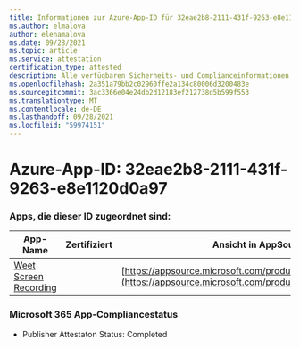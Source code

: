```yaml
---
title: Informationen zur Azure-App-ID für 32eae2b8-2111-431f-9263-e8e1120d0a97
ms.author: elmalova
author: elenamalova
ms.date: 09/28/2021
ms.topic: article
ms.service: attestation
certification_type: attested
description: Alle verfügbaren Sicherheits- und Complianceinformationen für 32eae2b8-2111-431f-9263-e8e1120d0a97.
ms.openlocfilehash: 2a351a79bb2c02960ffe2a134c80006d3200483e
ms.sourcegitcommit: 3ac3366e04e24db2d12183ef212738d5b599f553
ms.translationtype: MT
ms.contentlocale: de-DE
ms.lasthandoff: 09/28/2021
ms.locfileid: "59974151"
---
```

# <a name="azure-app-id-32eae2b8-2111-431f-9263-e8e1120d0a97"></a>Azure-App-ID: 32eae2b8-2111-431f-9263-e8e1120d0a97


### <a name="apps-associated-with-this-id"></a>Apps, die dieser ID zugeordnet sind:
| **App-Name** | **Zertifiziert** | **Ansicht in AppSource** |
|--------------|---------------|-----------------------|
| [Weet Screen Recording](https://docs.microsoft.com/microsoft-365-app-certification/forward/WA200003284) |  | [https://appsource.microsoft.com/product/office/WA200003284](https://appsource.microsoft.com/product/office/WA200003284) |

### <a name="microsoft-365-app-compliance-status"></a>Microsoft 365 App-Compliancestatus
- Publisher Attestaton Status: Completed
